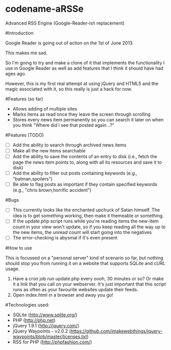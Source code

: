 codename-aRSSe
==============

Advanced RSS Engine (Google-Reader-ish replacement)

#Introduction

Google Reader is going out of action on the 1st of June 2013.

This makes me sad.

So I'm going to try and make a clone of it that implements the functionality I use in Google Reader as well as add features that I think it should have had ages ago.

However, this is my first real attempt at using jQuery and HTML5 and the magic associated with it, so this really is just a hack for now.

#Features (so far)

* Allows adding of multiple sites
* Marks items as read once they leave the screen through scrolling
* Stores every news item permanently so you can search it later on when you think "Where did I see that posted again...?"

#Features (TODO)

- [ ] Add the ability to search through archived news items
- [ ] Make all the new items searchable
- [ ] Add the ability to save the contents of an entry to disk (i.e., fetch the page the news item points to, along with all its resources and save it to disk)
- [ ] Add the ability to filter out posts containing keywords (e.g., "batman,spoilers")
- [ ] Be able to flag posts as important if they contain specified keywords (e.g., "chris brown,horrific accident")

#Bugs

- [ ] This currently looks like the enchanted upchuck of Satan himself. The idea is to get something working, then make it themeable or something.
- [ ] If the update.php script runs while you're reading items the new-item count in your view won't update, so if you keep reading all the way up to the new items, the unread count will start going into the negatives
- [ ] The error-checking is abysmal if it's even present

#How to use

This is focussed on a "personal server" kind of scenario so far, but nothing should stop you from running it on a website that supports SQLite and cURL usage.

1. Have a cron job run update.php every oooh, 30 minutes or so? Or make it a link that you call on your webserver. It's just important that this script runs as often as your favourite websites update their feeds.
2. Open index.html in a browser and away you go!

#Technologies used:

* SQLite (http://www.sqlite.org/)
* PHP (http://php.net)
* jQuery 1.9.1 (http://jquery.com/)
* jQuery Waypoints - v2.0.2 (https://github.com/imakewebthings/jquery-waypoints/blob/master/licenses.txt)
* RSS for PHP (http://phpfashion.com/)